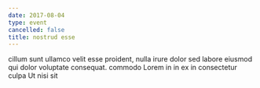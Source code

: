 ```yaml
---
date: 2017-08-04
type: event
cancelled: false
title: nostrud esse
---
```

cillum sunt ullamco velit esse proident, nulla irure dolor sed labore eiusmod qui dolor voluptate consequat. commodo Lorem in in ex in consectetur culpa Ut nisi sit